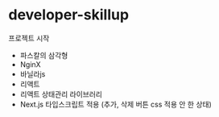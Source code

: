 # developer-skillup
프로젝트 시작

- 파스칼의 삼각형
- NginX
- 바닐라js
- 리액트
- 리액트 상태관리 라이브러리
- Next.js 타입스크립트 적용 (추가, 삭제 버튼 css 적용 안 한 상태)
